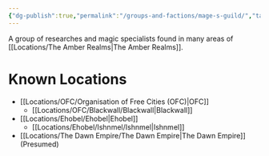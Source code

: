 ```yaml
---
{"dg-publish":true,"permalink":"/groups-and-factions/mage-s-guild/","tags":["Groups"],"updated":"2025-01-14T21:14:00.616+00:00"}
---
```


A group of researches and magic specialists found in many areas of [[Locations/The Amber Realms\|The Amber Realms]].

# Known Locations
- [[Locations/OFC/Organisation of Free Cities (OFC)\|OFC]] 
	- [[Locations/OFC/Blackwall/Blackwall\|Blackwall]]
- [[Locations/Ehobel/Ehobel\|Ehobel]]
	- [[Locations/Ehobel/Ishnmel/Ishnmel\|Ishnmel]]
- [[Locations/The Dawn Empire/The Dawn Empire\|The Dawn Empire]] (Presumed)
